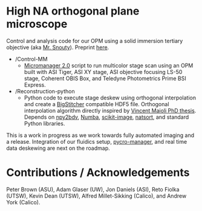 # High NA orthogonal plane microscope
Control and analysis code for our OPM using a solid immersion tertiary objective (aka [Mr. Snouty](https://andrewgyork.github.io/high_na_single_objective_lightsheet/)). Preprint [here](https://www.biorxiv.org/content/10.1101/2020.04.07.030569v2).

* /Control-MM
  * [Micromanager 2.0](https://micro-manager.org/wiki/Version_2.0) script to run multicolor stage scan using an OPM built with ASI Tiger, ASI XY stage, ASI objective focusing LS-50 stage, Coherent OBIS Box, and Teledyne Photometrics Prime BSI Express.
* /Reconstruction-python
  * Python code to execute stage deskew using orthogonal interpolation and create a [BigStitcher](https://github.com/PreibischLab/BigStitcher/) compatible HDF5 file. Orthogonal interpolation algorithm directly inspired by [Vincent Maioli PhD thesis](https://doi.org/10.25560/68022). Depends on [npy2bdv](https://github.com/nvladimus/npy2bdv/), [Numba](http://numba.pydata.org/), [scikit-image](https://scikit-image.org/), [natsort](https://natsort.readthedocs.io/en/master/index.html), and standard Python libraries.

This is a work in progress as we work towards fully automated imaging and a release. Integration of our fluidics setup, [pycro-manager](https://pycro-manager.readthedocs.io/en/latest/), and real time data deskewing are next on the roadmap.

# Contributions / Acknowledgements
Peter Brown (ASU), Adam Glaser (UW), Jon Daniels (ASI), Reto Fiolka (UTSW), Kevin Dean (UTSW), Alfred Millet-Sikking (Calico), and Andrew York (Calico).
